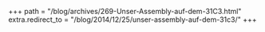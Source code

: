 +++
path = "/blog/archives/269-Unser-Assembly-auf-dem-31C3.html"
extra.redirect_to = "/blog/2014/12/25/unser-assembly-auf-dem-31c3/"
+++
